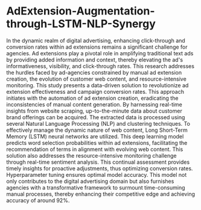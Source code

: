 # AdExtension-Augmentation-through-LSTM-NLP-Synergy
 In the dynamic realm of digital advertising,
 enhancing click-through and conversion rates within ad
 extensions remains a significant challenge for agencies.
 Ad extensions play a pivotal role in amplifying
 traditional text ads by providing added information and
 context, thereby elevating the ad's informativeness,
 visibility, and click-through rates. This research
 addresses the hurdles faced by ad-agencies constrained
 by manual ad extension creation, the evolution of
 customer web content, and resource-intensive
 monitoring. This study presents a data-driven solution
 to revolutionize ad extension effectiveness and
 campaign conversion rates. This approach initiates with
 the automation of ad extension creation, eradicating the
 inconsistencies of manual content generation. By
 harnessing real-time insights from website scraping,
 up-to-the-minute data about customer brand offerings
 can be acquired. The extracted data is processed using
 several Natural Language Processing (NLP) and
 clustering techniques. To effectively manage the
 dynamic nature of web content, Long Short-Term
 Memory (LSTM) neural networks are utilized. This
 deep learning model predicts word selection
 probabilities within ad extensions, facilitating the
 recommendation of terms in alignment with evolving
 web content. This solution also addresses the
 resource-intensive
 monitoring challenge through
 real-time sentiment analysis. This continual assessment
 provides timely insights for proactive adjustments, thus
 optimizing conversion rates. Hyperparameter tuning
 ensures optimal model accuracy. This model not only
 contributes to the digital advertising domain but also
 furnishes agencies with a transformative framework to
 surmount time-consuming manual processes, thereby
 enhancing their competitive edge and achieving
 accuracy of around 92%.
